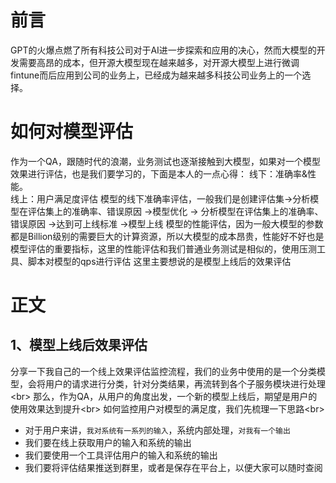 前言
====
  GPT的火爆点燃了所有科技公司对于AI进一步探索和应用的决心，然而大模型的开发需要高昂的成本，但开源大模型现在越来越多，对开源大模型上进行微调
  fintune而后应用到公司的业务上，已经成为越来越多科技公司业务上的一个选择。
  
如何对模型评估
====
  作为一个QA，跟随时代的浪潮，业务测试也逐渐接触到大模型，如果对一个模型效果进行评估，也是我们要学习的，下面是本人的一点心得：
  线下：准确率&性能。  
  线上：用户满足度评估
  模型的线下准确率评估，一般我们是创建评估集->分析模型在评估集上的准确率、错误原因 ->模型优化 -> 分析模型在评估集上的准确率、错误原因 ->达到可上线标准 ->模型上线
  模型的性能评估，因为一般大模型的参数都是Billion级别的需要巨大的计算资源，所以大模型的成本昂贵，性能好不好也是模型评估的重要指标，这里的性能评估和我们普通业务测试是相似的，使用压测工具、脚本对模型的qps进行评估
  这里主要想说的是模型上线后的效果评估

正文
===
  1、模型上线后效果评估
  ---
 分享一下我自己的一个线上效果评估监控流程，我们的业务中使用的是一个分类模型，会将用户的请求进行分类，针对分类结果，再流转到各个子服务模块进行处理\<br>
 那么，作为QA，从用户的角度出发，一个新的模型上线后，期望是用户的使用效果达到提升\<br>
 如何监控用户对模型的满足度，我们先梳理一下思路\<br>
 *  对于用户来讲，`我对系统有一系列的输入`，系统内部处理，`对我有一个输出`
 *  我们要在线上获取用户的输入和系统的输出
 *  我们要使用一个工具评估用户的输入和系统的输出
 *  我们要将评估结果推送到群里，或者是保存在平台上，以便大家可以随时查阅
 
 
  

  
  
  
